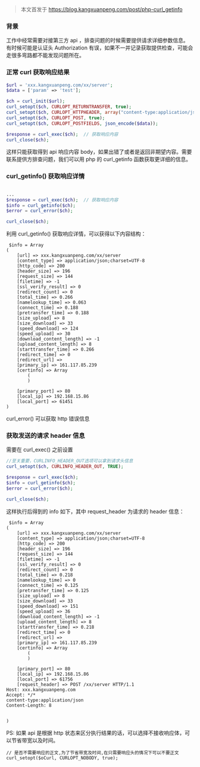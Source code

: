 [//]: # (PHP curl 获取当前请求 header 信息)

> 本文首发于 https://blog.kangxuanpeng.com/post/php-curl_getinfo

### 背景

工作中经常需要对接第三方 api ，排查问题的时候需要提供请求详细参数信息。  
有时候可能是认证头 Authorization 有误，如果不一并记录获取提供检查，可能会走很多弯路都不能发现问题所在。


### 正常 curl 获取响应结果


```php
$url = 'xxx.kangxuanpeng.com/xx/server';
$data = ['param' => 'test'];

$ch = curl_init($url);
curl_setopt($ch, CURLOPT_RETURNTRANSFER, true);
curl_setopt($ch, CURLOPT_HTTPHEADER, array("content-type:application/json"));
curl_setopt($ch, CURLOPT_POST, true);
curl_setopt($ch, CURLOPT_POSTFIELDS, json_encode($data));

$response = curl_exec($ch);  // 获取响应内容
curl_close($ch);
```

这样只能获取得到 api 响应内容 body，如果出错了或者是返回非期望内容。需要联系提供方排查问题，我们可以用 php 的 curl_getinfo 函数获取更详细的信息。

### curl_getinfo() 获取响应详情

```php

...
$response = curl_exec($ch);  // 获取响应内容
$info = curl_getinfo($ch);
$error = curl_error($ch);

curl_close($ch);
```

利用 curl_getinfo() 获取响应详情，可以获得以下内容结构：
```
 $info = Array
(
    [url] => xxx.kangxuanpeng.com/xx/server
    [content_type] => application/json;charset=UTF-8
    [http_code] => 200
    [header_size] => 196
    [request_size] => 144
    [filetime] => -1
    [ssl_verify_result] => 0
    [redirect_count] => 0
    [total_time] => 0.266
    [namelookup_time] => 0.063
    [connect_time] => 0.188
    [pretransfer_time] => 0.188
    [size_upload] => 8
    [size_download] => 33
    [speed_download] => 124
    [speed_upload] => 30
    [download_content_length] => -1
    [upload_content_length] => 8
    [starttransfer_time] => 0.266
    [redirect_time] => 0
    [redirect_url] => 
    [primary_ip] => 161.117.85.239
    [certinfo] => Array
        (
        )

    [primary_port] => 80
    [local_ip] => 192.168.15.86
    [local_port] => 61451
)
```
curl_error() 可以获取 http 错误信息


### 获取发送的请求 header 信息

需要在 curl_exec() 之前设置
```php
//至关重要，CURLINFO_HEADER_OUT选项可以拿到请求头信息
curl_setopt($ch, CURLINFO_HEADER_OUT, TRUE);

$response = curl_exec($ch);
$info = curl_getinfo($ch);
$error = curl_error($ch);

curl_close($ch);
```

这样执行后得到的 info 如下，其中 request_header 为请求的 header 信息：
```
 $info = Array
(
    [url] => xxx.kangxuanpeng.com/xx/server
    [content_type] => application/json;charset=UTF-8
    [http_code] => 200
    [header_size] => 196
    [request_size] => 144
    [filetime] => -1
    [ssl_verify_result] => 0
    [redirect_count] => 0
    [total_time] => 0.218
    [namelookup_time] => 0
    [connect_time] => 0.125
    [pretransfer_time] => 0.125
    [size_upload] => 8
    [size_download] => 33
    [speed_download] => 151
    [speed_upload] => 36
    [download_content_length] => -1
    [upload_content_length] => 8
    [starttransfer_time] => 0.218
    [redirect_time] => 0
    [redirect_url] => 
    [primary_ip] => 161.117.85.239
    [certinfo] => Array
        (
        )

    [primary_port] => 80
    [local_ip] => 192.168.15.86
    [local_port] => 61756
    [request_header] => POST /xx/server HTTP/1.1
Host: xxx.kangxuanpeng.com
Accept: */*
content-type:application/json
Content-Length: 8


)
```

PS: 如果 api 是根据 http 状态来区分执行结果的话，可以选择不接收响应体，可以节省带宽以及时间。
```
// 是否不需要响应的正文,为了节省带宽及时间,在只需要响应头的情况下可以不要正文
curl_setopt($oCurl, CURLOPT_NOBODY, true);
```

